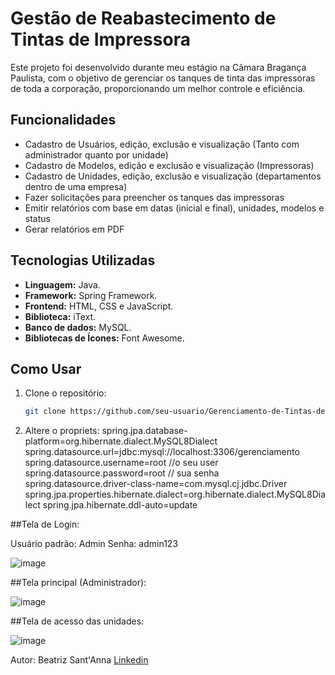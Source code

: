 
# Gestão de Reabastecimento de Tintas de Impressora
Este projeto foi desenvolvido durante meu estágio na Câmara Bragança Paulista, com o objetivo de gerenciar os tanques de tinta das impressoras de toda a corporação, proporcionando um melhor controle e eficiência.

## Funcionalidades
- Cadastro de Usuários, edição, exclusão e visualização (Tanto com administrador quanto por unidade)
- Cadastro de Modelos, edição e exclusão e visualização (Impressoras)
- Cadastro de Unidades, edição, exclusão e visualização (departamentos dentro de uma empresa)
- Fazer solicitações para preencher os tanques das impressoras
- Emitir relatórios com base em datas (inicial e final), unidades, modelos e status
- Gerar relatórios em PDF
  
## Tecnologias Utilizadas

- **Linguagem:** Java.
- **Framework:** Spring Framework.
- **Frontend:** HTML, CSS e JavaScript.
- **Biblioteca:** iText.
- **Banco de dados:** MySQL.
- **Bibliotecas de Ícones:** Font Awesome.

## Como Usar

1. Clone o repositório:
   ```bash
   git clone https://github.com/seu-usuario/Gerenciamento-de-Tintas-de-Impressora.git](https://github.com/BeaSantAnna/Gestao-de-Reabastecimento-de-Tintas-de-Impressoras.git)

2. Altere o propriets:
spring.jpa.database-platform=org.hibernate.dialect.MySQL8Dialect
spring.datasource.url=jdbc:mysql://localhost:3306/gerenciamento
spring.datasource.username=root //o seu user
spring.datasource.password=root // sua senha
spring.datasource.driver-class-name=com.mysql.cj.jdbc.Driver
spring.jpa.properties.hibernate.dialect=org.hibernate.dialect.MySQL8Dialect
spring.jpa.hibernate.ddl-auto=update

##Tela de Login:

Usuário padrão: Admin
Senha: admin123


![image](https://github.com/user-attachments/assets/e3dbd622-65a5-4e1d-8ae3-820f7535be53)


##Tela principal (Administrador):


![image](https://github.com/user-attachments/assets/378db919-95b3-464e-959e-aa92c5203824)


##Tela de acesso das unidades:


![image](https://github.com/user-attachments/assets/d296fd3d-577f-4da5-8aa0-c0efedcf1fce)

Autor: 
Beatriz Sant'Anna
[Linkedin](https://www.linkedin.com/in/bea-sant-anna/)

